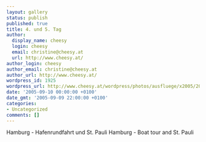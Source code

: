 ```yaml
---
layout: gallery
status: publish
published: true
title: 4. und 5. Tag
author:
  display_name: cheesy
  login: cheesy
  email: christine@cheesy.at
  url: http://www.cheesy.at/
author_login: cheesy
author_email: christine@cheesy.at
author_url: http://www.cheesy.at/
wordpress_id: 1925
wordpress_url: http://www.cheesy.at/wordpress/photos/ausfluege/x2005/2005-september/4-und-5-tag/
date: '2005-09-10 00:00:00 +0100'
date_gmt: '2005-09-09 22:00:00 +0100'
categories:
- Uncategorized
comments: []
---
```

<!--:de-->Hamburg - Hafenrundfahrt und St. Pauli
<!--:--><!--:en-->Hamburg - Boat tour and St. Pauli
<!--:-->
